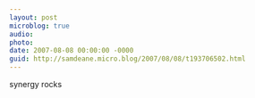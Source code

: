 ```yaml
---
layout: post
microblog: true
audio: 
photo: 
date: 2007-08-08 00:00:00 -0000
guid: http://samdeane.micro.blog/2007/08/08/t193706502.html
---
```

synergy rocks
